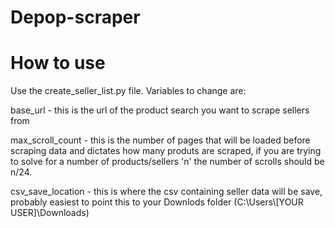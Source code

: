 # Depop-scraper
 
# How to use

Use the create_seller_list.py file. Variables to change are:

base_url - this is the url of the product search you want to scrape sellers from

max_scroll_count - this is the number of pages that will be loaded before scraping data and dictates how many produts are scraped, if you are trying to solve for a number of products/sellers 'n' the number of scrolls should be n/24. 

csv_save_location - this is where the csv containing seller data will be save, probably easiest to point this to your Downlods folder (C:\\Users\\[YOUR USER]\\Downloads)
